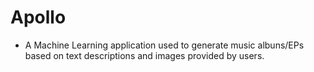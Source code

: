 # Apollo
* A Machine Learning application used to generate music albuns/EPs based on text descriptions and images provided by users.
